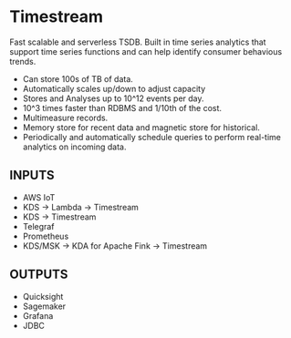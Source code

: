 # Timestream

Fast scalable and serverless TSDB. Built in time series analytics that support time series functions and can help identify consumer behavious trends.

- Can store 100s of TB of data.
- Automatically scales up/down to adjust capacity
- Stores and Analyses up to 10^12 events per day.
- 10^3 times faster than RDBMS and 1/10th of the cost.
- Multimeasure records.
- Memory store for recent data and magnetic store for historical.
- Periodically and automatically schedule queries to perform real-time analytics on incoming data.


## INPUTS

- AWS IoT
- KDS -> Lambda -> Timestream
- KDS -> Timestream
- Telegraf
- Prometheus
- KDS/MSK -> KDA for Apache Fink -> Timestream

## OUTPUTS

- Quicksight
- Sagemaker
- Grafana
- JDBC


